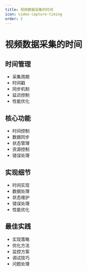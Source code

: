 ```yaml
---
title: 视频数据采集的时间
icon: video-capture-timing
order: 2
---
```


# 视频数据采集的时间

## 时间管理
- 采集周期
- 时间戳
- 同步机制
- 延迟控制
- 性能优化

## 核心功能
- 时间控制
- 数据同步
- 状态管理
- 资源控制
- 错误处理

## 实现细节
- 时间实现
- 数据处理
- 状态维护
- 错误处理
- 性能优化

## 最佳实践
- 实现策略
- 优化方法
- 监控方案
- 调试技巧
- 问题处理
